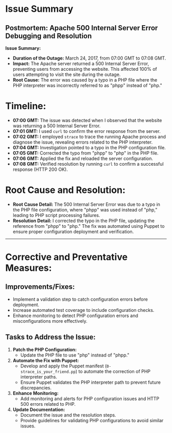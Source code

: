 # Issue Summary

## Postmortem: Apache 500 Internal Server Error Debugging and Resolution

**Issue Summary:**

- **Duration of the Outage:** March 24, 2017, from 07:00 GMT to 07:08 GMT.
- **Impact:** The Apache server returned a 500 Internal Server Error, preventing users from accessing the website. This affected 100% of users attempting to visit the site during the outage.
- **Root Cause:** The error was caused by a typo in a PHP file where the PHP interpreter was incorrectly referred to as "phpp" instead of "php."

# Timeline:

- **07:00 GMT:** The issue was detected when I observed that the website was returning a 500 Internal Server Error.
- **07:01 GMT:** I used `curl` to confirm the error response from the server.
- **07:02 GMT:** I employed `strace` to trace the running Apache process and diagnose the issue, revealing errors related to the PHP interpreter.
- **07:04 GMT:** Investigation pointed to a typo in the PHP configuration file.
- **07:05 GMT:** Corrected the typo from "phpp" to "php" in the PHP file.
- **07:06 GMT:** Applied the fix and reloaded the server configuration.
- **07:08 GMT:** Verified resolution by running `curl` to confirm a successful response (HTTP 200 OK).

# Root Cause and Resolution:

- **Root Cause Detail:** The 500 Internal Server Error was due to a typo in the PHP file configuration, where "phpp" was used instead of "php," leading to PHP script processing failures.
- **Resolution Detail:** I corrected the typo in the PHP file, updating the reference from "phpp" to "php." The fix was automated using Puppet to ensure proper configuration deployment and verification.

---

# Corrective and Preventative Measures:

## Improvements/Fixes:

- Implement a validation step to catch configuration errors before deployment.
- Increase automated test coverage to include configuration checks.
- Enhance monitoring to detect PHP configuration errors and misconfigurations more effectively.

## Tasks to Address the Issue:

1. **Patch the PHP Configuration:**
   - Update the PHP file to use "php" instead of "phpp."
2. **Automate the Fix with Puppet:**
   - Develop and apply the Puppet manifest (`0-strace_is_your_friend.pp`) to automate the correction of PHP interpreter paths.
   - Ensure Puppet validates the PHP interpreter path to prevent future discrepancies.
3. **Enhance Monitoring:**
   - Add monitoring and alerts for PHP configuration issues and HTTP 500 errors related to PHP.
4. **Update Documentation:**
   - Document the issue and the resolution steps.
   - Provide guidelines for validating PHP configurations to avoid similar issues.
